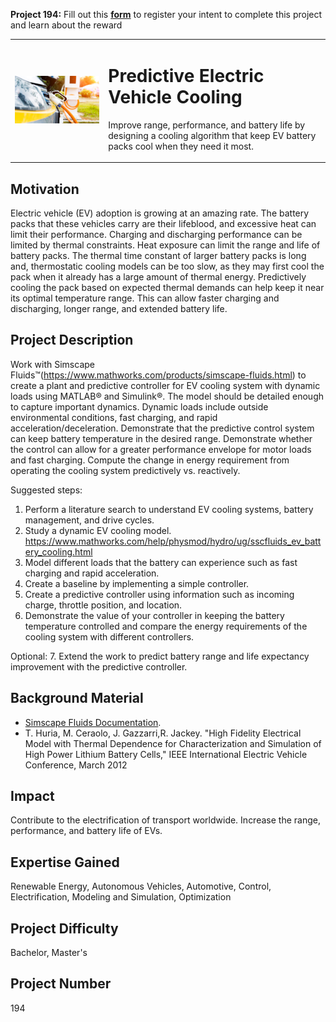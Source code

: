 **Project 194:** Fill out this <strong>[form](https://forms.office.com/Pages/ResponsePage.aspx?id=ETrdmUhDaESb3eUHKx3B5lOTzSa_A6lPqq2LJKzvpM5UMTBZRkc4UTRETjFERVRDWllQRE40OUFSQS4u)</strong> to  register your intent to complete this project and learn about the reward

<table>
<td><img src="/images/electricVehicle.jpg"  width=500 /></td>
<td><p><h1>Predictive Electric Vehicle Cooling</h1></p>
<p> Improve range, performance, and battery life by designing a cooling algorithm that keep EV battery packs cool when they need it most.</p>
</table>

## Motivation

Electric vehicle (EV) adoption is growing at an amazing rate. The battery packs that these vehicles carry are their lifeblood, and excessive heat can limit their performance.
Charging and discharging performance can be limited by thermal constraints. Heat exposure can limit the range and life of battery packs. The thermal time constant of larger battery packs is long and, thermostatic cooling models can be too slow, as they may first cool the pack when it already has a large amount of thermal energy.
Predictively cooling the pack based on expected thermal demands can help keep it near its optimal temperature range. This can allow faster charging and discharging, longer range, and extended battery life.

## Project Description

Work with Simscape Fluids™(https://www.mathworks.com/products/simscape-fluids.html) to create a plant and predictive controller for EV cooling system with dynamic loads using MATLAB® and Simulink®. 
The model should be detailed enough to capture important dynamics. Dynamic loads include outside environmental conditions, fast charging, and rapid acceleration/deceleration. Demonstrate that the predictive control system can keep battery temperature in the desired range. Demonstrate whether the control can allow for a greater performance envelope for motor loads and fast charging. Compute the change in energy requirement from operating the cooling system predictively vs. reactively.

Suggested steps:
1.	Perform a literature search to understand EV cooling systems, battery management, and drive cycles.
2.	Study a dynamic EV cooling model. https://www.mathworks.com/help/physmod/hydro/ug/sscfluids_ev_battery_cooling.html
3.	Model different loads that the battery can experience such as fast charging and rapid acceleration.
4.	Create a baseline by implementing a simple controller.
5.	Create a predictive controller using information such as incoming charge, throttle position, and location.
6.	Demonstrate the value of your controller in keeping the battery temperature controlled and compare the energy requirements of the cooling system with different controllers.

Optional:
7.	Extend the work to predict battery range and life expectancy improvement with the predictive controller.


## Background Material

- [Simscape Fluids Documentation](https://www.mathworks.com/help/physmod/hydro/index.html).
- T. Huria, M. Ceraolo, J. Gazzarri,R. Jackey. "High Fidelity Electrical Model with Thermal Dependence for Characterization and Simulation of High Power Lithium Battery Cells," IEEE International Electric Vehicle Conference, March 2012



## Impact

Contribute to the electrification of transport worldwide. Increase the range, performance, and battery life of EVs.

## Expertise Gained 

Renewable Energy, Autonomous Vehicles, Automotive, Control, Electrification, Modeling and Simulation, Optimization


## Project Difficulty

Bachelor, Master's

## Project Number

194